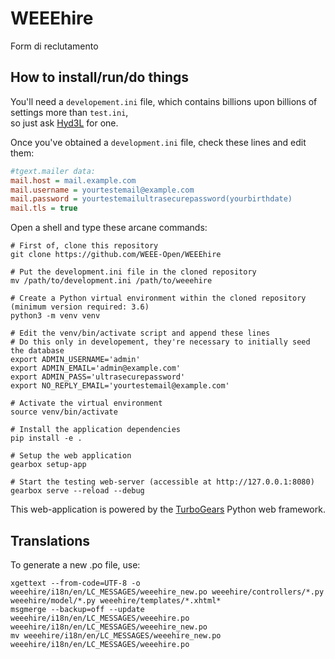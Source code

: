 # WEEEhire

Form di reclutamento

## How to install/run/do things

You'll need a `developement.ini` file, which contains billions upon billions of settings more than `test.ini`,  
so just ask [Hyd3L](https://github.com/Hyd3L) for one.

Once you've obtained a `development.ini` file, check these lines and edit them:
```INI
#tgext.mailer data:
mail.host = mail.example.com
mail.username = yourtestemail@example.com
mail.password = yourtestemailultrasecurepassword(yourbirthdate)
mail.tls = true
```

Open a shell and type these arcane commands:

```Shell
# First of, clone this repository
git clone https://github.com/WEEE-Open/WEEEhire

# Put the development.ini file in the cloned repository
mv /path/to/development.ini /path/to/weeehire

# Create a Python virtual environment within the cloned repository (minimum version required: 3.6)
python3 -m venv venv

# Edit the venv/bin/activate script and append these lines
# Do this only in developement, they're necessary to initially seed the database
export ADMIN_USERNAME='admin'
export ADMIN_EMAIL='admin@example.com'
export ADMIN_PASS='ultrasecurepassword'
export NO_REPLY_EMAIL='yourtestemail@example.com'

# Activate the virtual environment
source venv/bin/activate

# Install the application dependencies
pip install -e .

# Setup the web application
gearbox setup-app

# Start the testing web-server (accessible at http://127.0.0.1:8080)
gearbox serve --reload --debug
```

This web-application is powered by the [TurboGears](http://www.turbogears.org) Python web framework.

## Translations

To generate a new .po file, use:

```Shell
xgettext --from-code=UTF-8 -o weeehire/i18n/en/LC_MESSAGES/weeehire_new.po weeehire/controllers/*.py weeehire/model/*.py weeehire/templates/*.xhtml*
msgmerge --backup=off --update weeehire/i18n/en/LC_MESSAGES/weeehire.po weeehire/i18n/en/LC_MESSAGES/weeehire_new.po
mv weeehire/i18n/en/LC_MESSAGES/weeehire_new.po weeehire/i18n/en/LC_MESSAGES/weeehire.po
```
